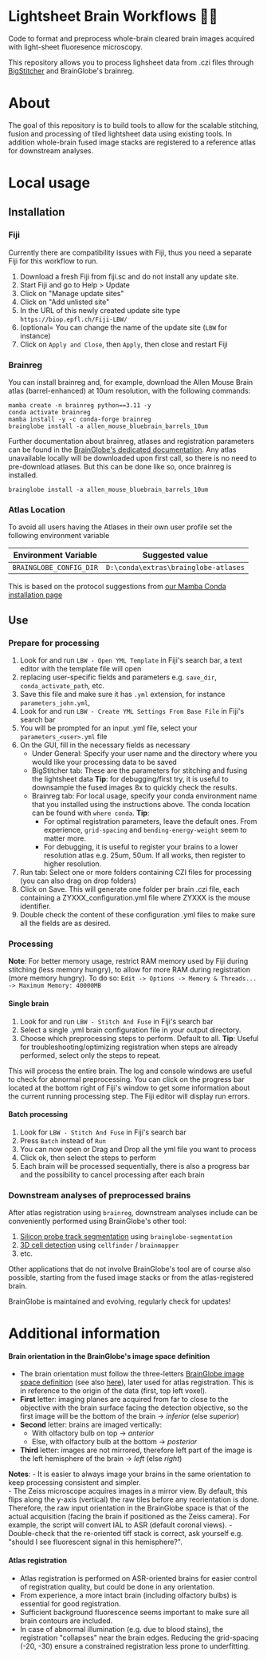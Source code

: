 # Lightsheet Brain Workflows 🔬🧠

Code to format and preprocess whole-brain cleared brain images acquired with light-sheet fluoresence microscopy. 

This repository allows you to process lighsheet data from .czi files through [BigStitcher](https://imagej.net/plugins/bigstitcher/) and BrainGlobe's brainreg.

# About
The goal of this repository is to build tools to allow for the scalable stitching, fusion and processing of tiled lightsheet data using existing tools.
In addition whole-brain fused image stacks are registered to a reference atlas for downstream analyses.

# Local usage

## Installation

### Fiji 

Currently there are compatibility issues with Fiji, thus you need a separate Fiji for this workflow to run.

1. Download a fresh Fiji from fiji.sc and do not install any update site.
2. Start Fiji and go to Help > Update
3. Click on "Manage update sites"
4. Click on "Add unlisted site"
5. In the URL of this newly created update site type `https://biop.epfl.ch/Fiji-LBW/`
6. (optional= You can change the name of the update site (`LBW` for instance) 
4. Click on `Apply and Close`, then `Apply`, then close and restart Fiji

### Brainreg

You can install brainreg and, for example, download the Allen Mouse Brain atlas (barrel-enhanced) at 10um resolution, with the following commands:

```
mamba create -n brainreg python==3.11 -y
conda activate brainreg
mamba install -y -c conda-forge brainreg
brainglobe install -a allen_mouse_bluebrain_barrels_10um
```

Further documentation about brainreg, atlases and registration parameters can be found in the [BrainGlobe's dedicated documentation](https://brainglobe.info/about.html).
Any atlas unavailable locally will be downloaded upon first call, so there is no need to pre-download atlases. 
But this can be done like so, once brainreg is installed.
```
brainglobe install -a allen_mouse_bluebrain_barrels_10um
```

### Atlas Location

To avoid all users having the Atlases in their own user profile set the following environment variable

| Environment Variable    | Suggested value                      |
|-------------------------|--------------------------------------|
| `BRAINGLOBE_CONFIG_DIR` | `D:\conda\extras\brainglobe-atlases` |

This is based on the protocol suggestions from [our Mamba Conda installation page ](https://wiki-biop.epfl.ch/en/ipa/mamba)

## Use 

### Prepare for processing
1. Look for and run `LBW - Open YML Template` in Fiji's search bar, a text editor with the template file will open 
2. replacing user-specific fields and parameters e.g. `save_dir`, `conda_activate_path`, etc.
3. Save this file and make sure it has `.yml` extension, for instance `parameters_john.yml`, 
4. Look for and run `LBW - Create YML Settings From Base File` in Fiji's search bar
3. You will be prompted for an input .yml file, select your `parameters_<user>.yml` file
4. On the GUI, fill in the necessary fields as necessary
	- Under General: Specify your user name and the directory where you would like your processing data to be saved
	- BigStitcher tab: These are the parameters for stitching and fusing the lightsheet data
	**Tip**: for debugging/first try, it is useful to downsample the fused images 8x to quickly check the results.
	- Brainreg tab: For local usage, specify your conda environment name that you installed using the instructions above. The conda location can be found with `where conda`.
	**Tip**: 
		- For optimal registration parameters, leave the default ones. From experience, `grid-spacing` and `bending-energy-weight` seem to matter more.
		- For debugging, it is useful to register your brains to a lower resolution atlas e.g. 25um, 50um. If all works, then register to higher resolution.
5. Run tab: Select one or more folders containing CZI files for processing (you can also drag on drop folders)
6. Click on Save. This will generate one folder per brain .czi file, each containing a ZYXXX_configuration.yml file where ZYXXX is the mouse identifier.
7. Double check the content of these configuration .yml files to make sure all the fields are as desired.


### Processing

**Note**: For better memory usage, restrict RAM memory used by Fiji during stitching (less memory hungry), to allow for more RAM during registration (more memory hungry). To do so:
`Edit -> Options -> Memory & Threads... -> Maximum Memory: 40000MB`

#### Single brain
1. Look for and run `LBW - Stitch And Fuse` in Fiji's search bar
2. Select a single .yml brain configuration file in your output directory. 
2. Choose which preprocessing steps to perform. Default to all.
	**Tip**: Useful for troubleshooting/optimizing registration when steps are already performed, select only the steps to repeat.

This will process the entire brain. The log and console windows are useful to check for abnormal preprocessing. 
You can click on the progress bar located at the bottom right of Fiji's window to get some information about the current running processing step.
The Fiji editor will display run errors.

#### Batch processing
1. Look for `LBW - Stitch And Fuse` in Fiji's search bar
2. Press `Batch` instead of `Run`
3. You can now open or Drag and Drop all the yml file you want to process
4. Click ok, then select the steps to perform
5. Each brain will be processed sequentially, there is also a progress bar and the possibility to cancel processing after each brain

### Downstream analyses of preprocessed brains

After atlas registration using `brainreg`, downstream analyses include can be conveniently performed using BrainGlobe's other tool:
1. [Silicon probe track segmentation](https://brainglobe.info/tutorials/segmenting-1d-tracks.html) using `brainglobe-segmentation`
2. [3D cell detection](https://brainglobe.info/tutorials/cellfinder-detection.html]) using `cellfinder` / `brainmapper`
3. etc.

Other applications that do not involve BrainGlobe's tool are of course also possible, starting from the fused image stacks or from the atlas-registered brain.

BrainGlobe is maintained and evolving, regularly check for updates!

# Additional information

#### Brain orientation in the BrainGlobe's image space definition
- The brain orientation must follow the three-letters [BrainGlobe image space definition](https://brainglobe.info/documentation/setting-up/image-definition.html) (see also [here](https://github.com/brainglobe/bg-space)), later used for atlas registration. This is in reference to the origin of the data (first, top left voxel).
- **First** letter: imaging planes are acquired from far to close to the objective with the brain surface facing the detection objective, so the first image will be the bottom of the brain &rarr; _inferior_ (else _superior_)
- **Second** letter: brains are imaged vertically:
  - With olfactory bulb on top &rarr; _anterior_ 
  - Else, with olfactory bulb at the bottom &rarr; _posterior_
- **Third** letter: images are not mirrored, therefore left part of the image is the left hemisphere of the brain &rarr; _left_ (else _right_)

**Notes**: 
	- It is easier to always image your brains in the same orientation to keep processing consistent and simpler.  
	- The Zeiss microscope acquires images in a mirror view. By default, this flips along the y-axis (vertical) the raw tiles before any reorientation is done. 
	Therefore, the raw input orientation in the BrainGlobe space is that of the actual acquisition (facing the brain if positioned as the Zeiss camera).
	For example, the script will convert IAL to ASR (default coronal views). 
	- Double-check that the re-oriented tiff stack is correct, ask yourself e.g. "should I see fluorescent signal in this hemisphere?".
	
	
#### Atlas registration
- Atlas registration is performed on ASR-oriented brains for easier control of registration quality, but could be done in any orientation.
- From experience, a more intact brain (including olfactory bulbs) is essential for good registration.
- Sufficient background fluorescence seems important to make sure all brain contours are included.
- In case of abnormal illumination (e.g. due to blood stains), the registration "collapses" near the brain edges. Reducing the grid-spacing (-20, -30) ensure a constrained registration less prone to underfitting.
	
